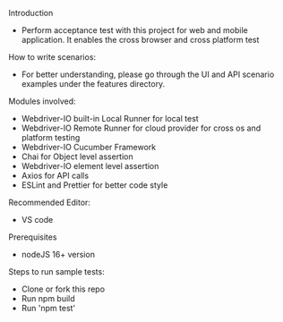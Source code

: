 Introduction

- Perform acceptance test with this project for web and mobile application. It enables the cross browser and cross platform test

How to write scenarios:

- For better understanding, please go through the UI and API scenario examples under the features directory.

Modules involved:

- Webdriver-IO built-in Local Runner for local test
- Webdriver-IO Remote Runner for cloud provider for cross os and platform testing
- Webdriver-IO Cucumber Framework 
- Chai for Object level assertion
- Webdriver-IO element level assertion
- Axios for API calls
- ESLint and Prettier for better code style

Recommended Editor:

- VS code

Prerequisites

- nodeJS 16+ version

Steps to run sample tests:

- Clone or fork this repo
- Run npm build
- Run 'npm test'
